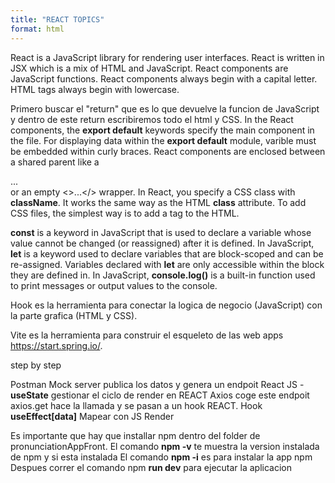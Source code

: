 ```yaml
---
title: "REACT TOPICS"
format: html
---
```


React is a JavaScript library for rendering user interfaces.
React is written in JSX which is a mix of HTML and JavaScript.
React components are JavaScript functions.
React components always begin with a capital letter.
HTML tags always begin with lowercase.

Primero buscar el "return" que es lo que devuelve la funcion de JavaScript y dentro de este return escribiremos todo el html y CSS.
In the React components, the **export default** keywords specify the main component in the file.
For displaying data within the **export default** module, varible must be embedded within curly braces.
React components are enclosed between a shared parent like a <div>...</div> or an empty <>...</> wrapper.
In React, you specify a CSS class with **className**. It works the same way as the HTML **class** attribute.
To add CSS files, the simplest way is to add a <link> tag to the HTML.

**const** is a keyword in JavaScript that is used to declare a variable whose value cannot be changed (or reassigned) after it is defined.
In JavaScript, **let** is a keyword used to declare variables that are block-scoped and can be re-assigned. Variables declared with **let** are only accessible within the block they are defined in.
In JavaScript, **console.log()** is a built-in function used to print messages or output values to the console. 

Hook es la herramienta para conectar la logica de negocio (JavaScript) con la parte grafica (HTML y CSS).

Vite es la herramienta para construir el esqueleto de las web apps https://start.spring.io/.

step by step

Postman Mock server publica los datos y genera un endpoit
React JS - **useState** gestionar el ciclo de render en REACT
Axios coge este endpoit
axios.get hace la llamada y se pasan a un hook
REACT. Hook **useEffect[data]**
Mapear con JS
Render

Es importante que hay que installar npm dentro del folder de pronunciationAppFront.
El comando **npm -v** te muestra la version instalada de npm y si esta instalada
El comando **npm -i** es para instalar la app npm
Despues correr el comando npm **run dev** para ejecutar la aplicacion